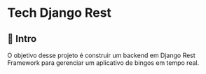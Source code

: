 <div>
<h1> Tech Django Rest </h1>

## 👋 Intro

O objetivo desse projeto é construir um backend em Django Rest Framework para gerenciar um aplicativo de bingos em tempo real.
